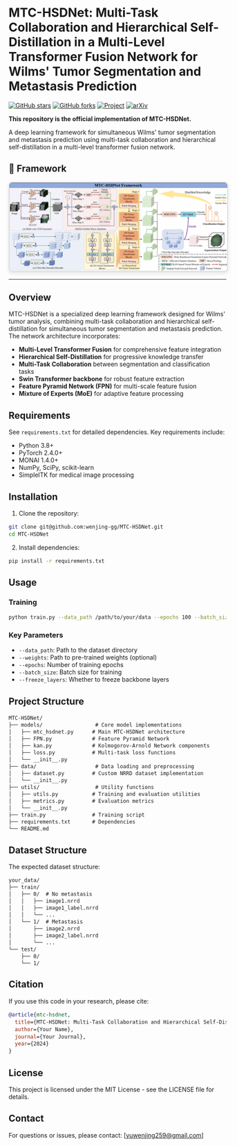 # MTC-HSDNet: Multi-Task Collaboration and Hierarchical Self-Distillation in a Multi-Level Transformer Fusion Network for Wilms' Tumor Segmentation and Metastasis Prediction

[![GitHub stars](https://img.shields.io/github/stars/wenjing-gg/MTC-HSDNet?style=social)](https://github.com/wenjing-gg/MTC-HSDNet/stargazers)
[![GitHub forks](https://img.shields.io/github/forks/wenjing-gg/MTC-HSDNet?style=social)](https://github.com/wenjing-gg/MTC-HSDNet/network/members)
[![Project](https://img.shields.io/badge/Project-Page-blue)](https://github.com/wenjing-gg/MTC-HSDNet)
[![arXiv](https://img.shields.io/badge/arXiv-2024.00000-b31b1b.svg)](https://arxiv.org/abs/2024.00000)

**This repository is the official implementation of MTC-HSDNet.**

A deep learning framework for simultaneous Wilms' tumor segmentation and metastasis prediction using multi-task collaboration and hierarchical self-distillation in a multi-level transformer fusion network.

## 📄 Framework

<div align="center">
  <img src="./img/main.png" alt="MTC-HSDNet Paper Preview" width="800" style="border: 2px solid #ddd; border-radius: 8px; box-shadow: 0 4px 8px rgba(0,0,0,0.1);" />
</div>

---

## Overview

MTC-HSDNet is a specialized deep learning framework designed for Wilms' tumor analysis, combining multi-task collaboration and hierarchical self-distillation for simultaneous tumor segmentation and metastasis prediction. The network architecture incorporates:

- **Multi-Level Transformer Fusion** for comprehensive feature integration
- **Hierarchical Self-Distillation** for progressive knowledge transfer
- **Multi-Task Collaboration** between segmentation and classification tasks
- **Swin Transformer backbone** for robust feature extraction
- **Feature Pyramid Network (FPN)** for multi-scale feature fusion
- **Mixture of Experts (MoE)** for adaptive feature processing

## Requirements

See `requirements.txt` for detailed dependencies. Key requirements include:

- Python 3.8+
- PyTorch 2.4.0+
- MONAI 1.4.0+
- NumPy, SciPy, scikit-learn
- SimpleITK for medical image processing

## Installation

1. Clone the repository:
```bash
git clone git@github.com:wenjing-gg/MTC-HSDNet.git
cd MTC-HSDNet
```

2. Install dependencies:
```bash
pip install -r requirements.txt
```

## Usage

### Training

```bash
python train.py --data_path /path/to/your/data --epochs 100 --batch_size 2
```

### Key Parameters

- `--data_path`: Path to the dataset directory
- `--weights`: Path to pre-trained weights (optional)
- `--epochs`: Number of training epochs
- `--batch_size`: Batch size for training
- `--freeze_layers`: Whether to freeze backbone layers

## Project Structure

```
MTC-HSDNet/
├── models/                 # Core model implementations
│   ├── mtc_hsdnet.py      # Main MTC-HSDNet architecture
│   ├── FPN.py             # Feature Pyramid Network
│   ├── kan.py             # Kolmogorov-Arnold Network components
│   ├── loss.py            # Multi-task loss functions
│   └── __init__.py
├── data/                   # Data loading and preprocessing
│   ├── dataset.py         # Custom NRRD dataset implementation
│   └── __init__.py
├── utils/                  # Utility functions
│   ├── utils.py           # Training and evaluation utilities
│   ├── metrics.py         # Evaluation metrics
│   └── __init__.py
├── train.py               # Training script
├── requirements.txt       # Dependencies
└── README.md
```

## Dataset Structure

The expected dataset structure:
```
your_data/
├── train/
│   ├── 0/  # No metastasis
│   │   ├── image1.nrrd
│   │   ├── image1_label.nrrd
│   │   └── ...
│   └── 1/  # Metastasis
│       ├── image2.nrrd
│       ├── image2_label.nrrd
│       └── ...
└── test/
    ├── 0/
    └── 1/
```

## Citation

If you use this code in your research, please cite:

```bibtex
@article{mtc-hsdnet,
  title={MTC-HSDNet: Multi-Task Collaboration and Hierarchical Self-Distillation in a Multi-Level Transformer Fusion Network for Wilms' Tumor Segmentation and Metastasis Prediction},
  author={Your Name},
  journal={Your Journal},
  year={2024}
}
```

## License

This project is licensed under the MIT License - see the LICENSE file for details.

## Contact

For questions or issues, please contact: [yuwenjing259@gmail.com]
